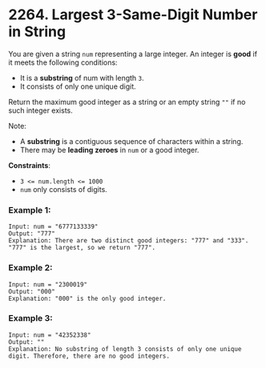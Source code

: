 # 2264. Largest 3-Same-Digit Number in String

You are given a string `num` representing a large integer. An integer is **good** if it meets the following conditions:

- It is a **substring** of num with length `3`.
- It consists of only one unique digit.

Return the maximum good integer as a string or an empty string `""` if no such integer exists.

Note:
- A **substring** is a contiguous sequence of characters within a string.
- There may be **leading zeroes** in `num` or a good integer.

**Constraints**:
- `3 <= num.length <= 1000`
- `num` only consists of digits.

### Example 1:
```
Input: num = "6777133339"
Output: "777"
Explanation: There are two distinct good integers: "777" and "333".
"777" is the largest, so we return "777".
```

### Example 2:
```
Input: num = "2300019"
Output: "000"
Explanation: "000" is the only good integer.
```

### Example 3:
```
Input: num = "42352338"
Output: ""
Explanation: No substring of length 3 consists of only one unique digit. Therefore, there are no good integers.
```